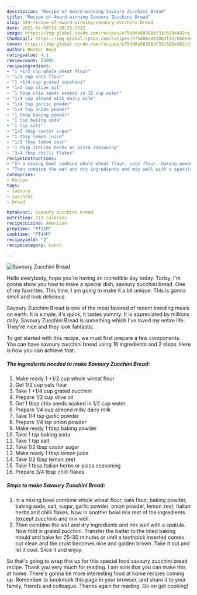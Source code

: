 ```yaml
---
description: "Recipe of Award-winning Savoury Zucchini Bread"
title: "Recipe of Award-winning Savoury Zucchini Bread"
slug: 344-recipe-of-award-winning-savoury-zucchini-bread
date: 2021-07-08T15:38:25.332Z
image: https://img-global.cpcdn.com/recipes/e75d06e00388df33/680x482cq70/savoury-zucchini-bread-recipe-main-photo.jpg
thumbnail: https://img-global.cpcdn.com/recipes/e75d06e00388df33/680x482cq70/savoury-zucchini-bread-recipe-main-photo.jpg
cover: https://img-global.cpcdn.com/recipes/e75d06e00388df33/680x482cq70/savoury-zucchini-bread-recipe-main-photo.jpg
author: Hester Boyd
ratingvalue: 4.1
reviewcount: 25002
recipeingredient:
- "1 +1/2 cup whole wheat flour"
- "1/2 cup oats flour"
- "1 +1/4 cup grated zucchini"
- "1/2 cup olive oil"
- "1 tbsp chia seeds soaked in 12 cup water"
- "1/4 cup almond milk dairy milk"
- "1/4 tsp garlic powder"
- "1/4 tsp onion powder"
- "1 tbsp baking powder"
- "1 tsp baking soda"
- "1 tsp salt"
- "1/2 tbsp castor sugar"
- "1 tbsp lemon juice"
- "1/2 tbsp lemon zest"
- "1 tbsp Italian herbs or pizza seasoning"
- "3/4 tbsp chilli flakes"
recipeinstructions:
- "In a mixing bowl combine whole wheat flour, oats flour, baking powder, baking soda, salt, sugar, garlic powder, onion powder, lemon zest, Italian herbs and chilli flakes. Now in another bowl mix rest of the ingredients (except zucchini) and mix well."
- "Then combine the wet and dry ingredients and mix well with a spatula. Now fold in grated zucchini. Transfer the batter to the lined baking mould and bake for 25-30 minutes or until a toothpick inserted comes out clean and the crust becomes nice and golden brown. Take it out and let it cool. Slice it and enjoy."
categories:
- Recipe
tags:
- savoury
- zucchini
- bread

katakunci: savoury zucchini bread 
nutrition: 213 calories
recipecuisine: American
preptime: "PT11M"
cooktime: "PT44M"
recipeyield: "2"
recipecategory: Lunch

---
```



![Savoury Zucchini Bread](https://img-global.cpcdn.com/recipes/e75d06e00388df33/680x482cq70/savoury-zucchini-bread-recipe-main-photo.jpg)

Hello everybody, hope you're having an incredible day today. Today, I'm gonna show you how to make a special dish, savoury zucchini bread. One of my favorites. This time, I am going to make it a bit unique. This is gonna smell and look delicious.

Savoury Zucchini Bread is one of the most favored of recent trending meals on earth. It is simple, it's quick, it tastes yummy. It is appreciated by millions daily. Savoury Zucchini Bread is something which I've loved my entire life. They're nice and they look fantastic.




To get started with this recipe, we must first prepare a few components. You can have savoury zucchini bread using 16 ingredients and 2 steps. Here is how you can achieve that.

<!--inarticleads1-->

##### The ingredients needed to make Savoury Zucchini Bread:

1. Make ready 1 +1/2 cup whole wheat flour
1. Get 1/2 cup oats flour
1. Take 1 +1/4 cup grated zucchini
1. Prepare 1/2 cup olive oil
1. Get 1 tbsp chia seeds soaked in 1/2 cup water
1. Prepare 1/4 cup almond milk/ dairy milk
1. Take 1/4 tsp garlic powder
1. Prepare 1/4 tsp onion powder
1. Make ready 1 tbsp baking powder
1. Take 1 tsp baking soda
1. Take 1 tsp salt
1. Take 1/2 tbsp castor sugar
1. Make ready 1 tbsp lemon juice
1. Take 1/2 tbsp lemon zest
1. Take 1 tbsp Italian herbs or pizza seasoning
1. Prepare 3/4 tbsp chilli flakes




<!--inarticleads2-->

##### Steps to make Savoury Zucchini Bread:

1. In a mixing bowl combine whole wheat flour, oats flour, baking powder, baking soda, salt, sugar, garlic powder, onion powder, lemon zest, Italian herbs and chilli flakes. Now in another bowl mix rest of the ingredients (except zucchini) and mix well.
1. Then combine the wet and dry ingredients and mix well with a spatula. Now fold in grated zucchini. Transfer the batter to the lined baking mould and bake for 25-30 minutes or until a toothpick inserted comes out clean and the crust becomes nice and golden brown. Take it out and let it cool. Slice it and enjoy.




So that's going to wrap this up for this special food savoury zucchini bread recipe. Thank you very much for reading. I am sure that you can make this at home. There's gonna be more interesting food at home recipes coming up. Remember to bookmark this page in your browser, and share it to your family, friends and colleague. Thanks again for reading. Go on get cooking!
